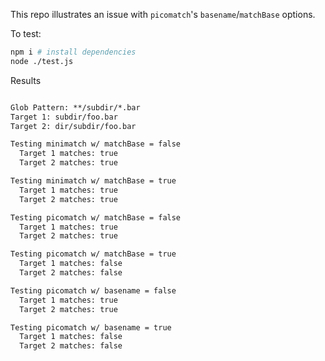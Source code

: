 This repo illustrates an issue with `picomatch`'s `basename`/`matchBase` options.

To test:

```sh
npm i # install dependencies
node ./test.js
```

Results

```txt

Glob Pattern: **/subdir/*.bar
Target 1: subdir/foo.bar
Target 2: dir/subdir/foo.bar

Testing minimatch w/ matchBase = false
  Target 1 matches: true
  Target 2 matches: true

Testing minimatch w/ matchBase = true
  Target 1 matches: true
  Target 2 matches: true

Testing picomatch w/ matchBase = false
  Target 1 matches: true
  Target 2 matches: true

Testing picomatch w/ matchBase = true
  Target 1 matches: false
  Target 2 matches: false

Testing picomatch w/ basename = false
  Target 1 matches: true
  Target 2 matches: true

Testing picomatch w/ basename = true
  Target 1 matches: false
  Target 2 matches: false

```
